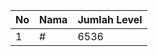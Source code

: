 | No | Nama            | Jumlah Level |
|----|-----------------|--------------|
| 1  | #    |    6536        |
